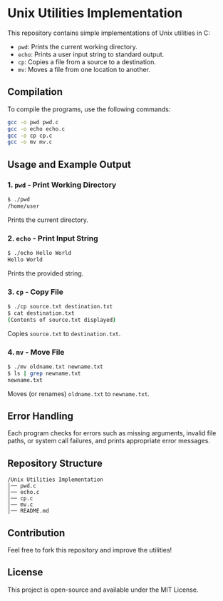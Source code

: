 # Unix Utilities Implementation

This repository contains simple implementations of Unix utilities in C:
- `pwd`: Prints the current working directory.
- `echo`: Prints a user input string to standard output.
- `cp`: Copies a file from a source to a destination.
- `mv`: Moves a file from one location to another.

## Compilation
To compile the programs, use the following commands:
```sh
gcc -o pwd pwd.c
gcc -o echo echo.c
gcc -o cp cp.c
gcc -o mv mv.c
```

## Usage and Example Output
### 1. `pwd` - Print Working Directory
```sh
$ ./pwd
/home/user
```
Prints the current directory.

### 2. `echo` - Print Input String
```sh
$ ./echo Hello World
Hello World
```
Prints the provided string.

### 3. `cp` - Copy File
```sh
$ ./cp source.txt destination.txt
$ cat destination.txt
(Contents of source.txt displayed)
```
Copies `source.txt` to `destination.txt`.

### 4. `mv` - Move File
```sh
$ ./mv oldname.txt newname.txt
$ ls | grep newname.txt
newname.txt
```
Moves (or renames) `oldname.txt` to `newname.txt`.

## Error Handling
Each program checks for errors such as missing arguments, invalid file paths, or system call failures, and prints appropriate error messages.

## Repository Structure
```
/Unix Utilities Implementation
│── pwd.c
│── echo.c
│── cp.c
│── mv.c
│── README.md
```

## Contribution
Feel free to fork this repository and improve the utilities!

## License
This project is open-source and available under the MIT License.
